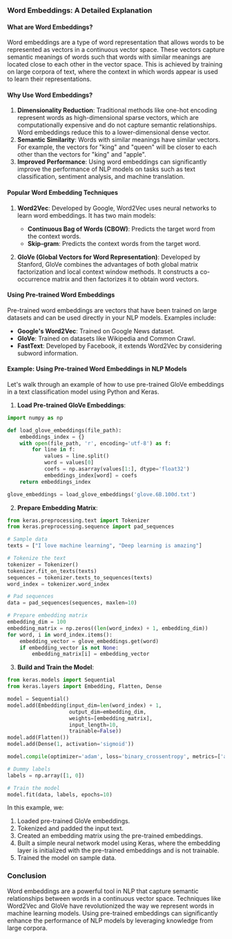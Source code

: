 ### Word Embeddings: A Detailed Explanation

#### What are Word Embeddings?

Word embeddings are a type of word representation that allows words to be represented as vectors in a continuous vector space. These vectors capture semantic meanings of words such that words with similar meanings are located close to each other in the vector space. This is achieved by training on large corpora of text, where the context in which words appear is used to learn their representations.

#### Why Use Word Embeddings?

1. **Dimensionality Reduction**: Traditional methods like one-hot encoding represent words as high-dimensional sparse vectors, which are computationally expensive and do not capture semantic relationships. Word embeddings reduce this to a lower-dimensional dense vector.
2. **Semantic Similarity**: Words with similar meanings have similar vectors. For example, the vectors for "king" and "queen" will be closer to each other than the vectors for "king" and "apple".
3. **Improved Performance**: Using word embeddings can significantly improve the performance of NLP models on tasks such as text classification, sentiment analysis, and machine translation.

#### Popular Word Embedding Techniques

1. **Word2Vec**: Developed by Google, Word2Vec uses neural networks to learn word embeddings. It has two main models:

   - **Continuous Bag of Words (CBOW)**: Predicts the target word from the context words.
   - **Skip-gram**: Predicts the context words from the target word.

2. **GloVe (Global Vectors for Word Representation)**: Developed by Stanford, GloVe combines the advantages of both global matrix factorization and local context window methods. It constructs a co-occurrence matrix and then factorizes it to obtain word vectors.

#### Using Pre-trained Word Embeddings

Pre-trained word embeddings are vectors that have been trained on large datasets and can be used directly in your NLP models. Examples include:

- **Google's Word2Vec**: Trained on Google News dataset.
- **GloVe**: Trained on datasets like Wikipedia and Common Crawl.
- **FastText**: Developed by Facebook, it extends Word2Vec by considering subword information.

#### Example: Using Pre-trained Word Embeddings in NLP Models

Let's walk through an example of how to use pre-trained GloVe embeddings in a text classification model using Python and Keras.

1. **Load Pre-trained GloVe Embeddings**:

```python
import numpy as np

def load_glove_embeddings(file_path):
    embeddings_index = {}
    with open(file_path, 'r', encoding='utf-8') as f:
        for line in f:
            values = line.split()
            word = values[0]
            coefs = np.asarray(values[1:], dtype='float32')
            embeddings_index[word] = coefs
    return embeddings_index

glove_embeddings = load_glove_embeddings('glove.6B.100d.txt')
```

2. **Prepare Embedding Matrix**:

```python
from keras.preprocessing.text import Tokenizer
from keras.preprocessing.sequence import pad_sequences

# Sample data
texts = ["I love machine learning", "Deep learning is amazing"]

# Tokenize the text
tokenizer = Tokenizer()
tokenizer.fit_on_texts(texts)
sequences = tokenizer.texts_to_sequences(texts)
word_index = tokenizer.word_index

# Pad sequences
data = pad_sequences(sequences, maxlen=10)

# Prepare embedding matrix
embedding_dim = 100
embedding_matrix = np.zeros((len(word_index) + 1, embedding_dim))
for word, i in word_index.items():
    embedding_vector = glove_embeddings.get(word)
    if embedding_vector is not None:
        embedding_matrix[i] = embedding_vector
```

3. **Build and Train the Model**:

```python
from keras.models import Sequential
from keras.layers import Embedding, Flatten, Dense

model = Sequential()
model.add(Embedding(input_dim=len(word_index) + 1,
                    output_dim=embedding_dim,
                    weights=[embedding_matrix],
                    input_length=10,
                    trainable=False))
model.add(Flatten())
model.add(Dense(1, activation='sigmoid'))

model.compile(optimizer='adam', loss='binary_crossentropy', metrics=['accuracy'])

# Dummy labels
labels = np.array([1, 0])

# Train the model
model.fit(data, labels, epochs=10)
```

In this example, we:

1. Loaded pre-trained GloVe embeddings.
2. Tokenized and padded the input text.
3. Created an embedding matrix using the pre-trained embeddings.
4. Built a simple neural network model using Keras, where the embedding layer is initialized with the pre-trained embeddings and is not trainable.
5. Trained the model on sample data.

### Conclusion

Word embeddings are a powerful tool in NLP that capture semantic relationships between words in a continuous vector space. Techniques like Word2Vec and GloVe have revolutionized the way we represent words in machine learning models. Using pre-trained embeddings can significantly enhance the performance of NLP models by leveraging knowledge from large corpora.
